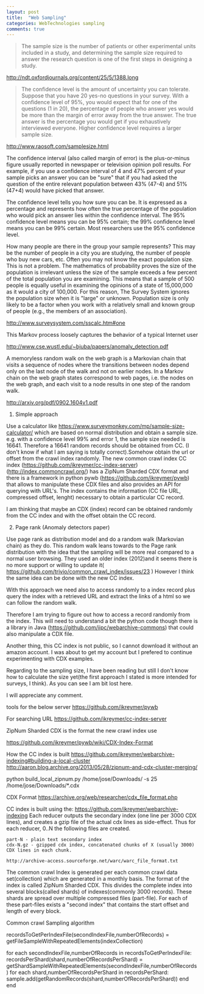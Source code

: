 ```yaml
---
layout: post
title:  "Web Sampling"
categories: WebTechnologies sampling
comments: true
---
```


> The sample size is the number of patients or other experimental units included in a study, and determining the sample size required to answer the research question is one of the first steps in designing a study. 


http://ndt.oxfordjournals.org/content/25/5/1388.long


> The confidence level is the amount of uncertainty you can tolerate. Suppose that you have 20 yes-no questions in your survey. With a confidence level of 95%, you would expect that for one of the questions (1 in 20), the percentage of people who answer yes would be more than the margin of error away from the true answer. The true answer is the percentage you would get if you exhaustively interviewed everyone.
> Higher confidence level requires a larger sample size.

http://www.raosoft.com/samplesize.html


The confidence interval (also called margin of error) is the plus-or-minus figure usually reported in newspaper or television opinion poll results. For example, if you use a confidence interval of 4 and 47% percent of your sample picks an answer you can be "sure" that if you had asked the question of the entire relevant population between 43% (47-4) and 51% (47+4) would have picked that answer.

The confidence level tells you how sure you can be. It is expressed as a percentage and represents how often the true percentage of the population who would pick an answer lies within the confidence interval. The 95% confidence level means you can be 95% certain; the 99% confidence level means you can be 99% certain. Most researchers use the 95% confidence level.

How many people are there in the group your sample represents? This may be the number of people in a city you are studying, the number of people who buy new cars, etc. Often you may not know the exact population size. This is not a problem. The mathematics of probability proves the size of the population is irrelevant unless the size of the sample exceeds a few percent of the total population you are examining. This means that a sample of 500 people is equally useful in examining the opinions of a state of 15,000,000 as it would a city of 100,000. For this reason, The Survey System ignores the population size when it is "large" or unknown. Population size is only likely to be a factor when you work with a relatively small and known group of people (e.g., the members of an association). 

http://www.surveysystem.com/sscalc.htm#one

This Markov process loosely captures the behavior of a typical
Internet user

http://www.cse.wustl.edu/~bjuba/papers/anomaly_detection.pdf


A memoryless random walk on the web graph is a
Markovian chain that visits a sequence of nodes where the
transitions between nodes depend only on the last node of the 
walk and not on earlier nodes. In a Markov chain on the web
graph states correspond to web pages, i.e. the nodes on the web graph, and each visit to a
node results in one step of the random walk. 

http://arxiv.org/pdf/0902.1604v1.pdf




1. Simple approach

Use a calculator like https://www.surveymonkey.com/mp/sample-size-calculator/ which are based on normal distribution and obtain a sample size. e.g. 
with a confidence level 99% and error 1, the sample size needed is 16641. Therefore a 16641 random records should be obtained from CC.
(I don't know if what I am saying is totally correct).Somehow obtain the url or offset from the crawl index randomly. 
The new common crawl index CC index (https://github.com/ikreymer/cc-index-server) (http://index.commoncrawl.org/) 
has a ZipNum Sharded CDX format and there 
is a framework in python pywb (https://github.com/ikreymer/pywb) that allows to manipulate these CDX files and also provides
an API for querying with URL's. The index contains the information (CC file URL, compressed offset, lenght) necessary to obtain
a particular CC record.

I am thinking that maybe an CDX (index) record can be obtained randomly from the CC index and with the offset obtain the CC record.

2. Page rank (Anomaly detectors paper)

Use page rank as distribution model and do a random walk (Markovian chain) as they do. This random walk leans towards to the 
Page rank distribution with the idea that the sampling will be more real compared to a normal user browsing. They used an older 
index (2012)and it seems there is no more support or willing to update it( https://github.com/trivio/common_crawl_index/issues/23 )
However I think the same idea can be done with the new CC index.

With this approach we need also to access randomly to a index record plus query the index with a retrieved URL 
and extract the links of a html so we can follow the random walk.

Therefore I am trying to figure out how to access a record randomly from the index. This will need to understand a bit the python code 
though there is a library in Java (https://github.com/iipc/webarchive-commons) that could also manipulate a CDX file.

Another thing, this CC index is not public, so I cannot download it without an amazon account. I was about to get my account but I prefered
to continue experimenting with CDX examples.

Regarding to the sampling size, I have been reading but still I don't know how to calculate the size yet(the first approach I stated is 
more intended for surveys, I think). As you can see I am bit lost here. 

I will appreciate any comment.

tools for the below server
https://github.com/ikreymer/pywb

For searching URL 
https://github.com/ikreymer/cc-index-server


ZipNum Sharded CDX is the format the new crawl index use

https://github.com/ikreymer/pywb/wiki/CDX-Index-Format


How the CC index is built
https://github.com/ikreymer/webarchive-indexing#building-a-local-cluster
http://aaron.blog.archive.org/2013/05/28/zipnum-and-cdx-cluster-merging/

python build_local_zipnum.py /home/jose/Downloads/ -s 25 /home/jose/Downloads/*.cdx

CDX Format
https://archive.org/web/researcher/cdx_file_format.php

CC index is built using the:
https://github.com/ikreymer/webarchive-indexing
Each reducer outputs the secondary index (one line per 3000 CDX lines), and creates a gzip file of the actual cdx lines as side-effect. Thus for each reducer, 0..N the following files are created.

    part-N - plain text secondary index
    cdx-N.gz - gzipped cdx index, concatenated chunks of X (usually 3000) CDX lines in each chunk.

	http://archive-access.sourceforge.net/warc/warc_file_format.txt

The common crawl Index is generated per each common crawl data set(collection) which are generated in a monthly basis. The format of the index is called ZipNum Sharded CDX.
This divides the complete index into several blocks(called shards) of indexes(commonly 3000 records). These shards are spread over multiple compressed files (part-file). 
For each of these part-files exists a "second index" that contains the start offset and length of every block. 

	
Common crawl Sampling algorithm


recordsToGetPerIndexFile(secondIndexFile,numberOfRecords) = getFileSampleWithRepeatedElements(indexCollection)

for each secondIndexFile,numberOfRecords in recordsToGetPerIndexFile:
	recordsPerShard(shard,numberOfRecordsPerShard) = getShardSampleWithRepeatedElements(secondIndexFile,numberOfRecords)
	for each shard,numberOfRecordsPerShard in recordsPerShard:
		sample.add(getRandomRecords(shard,numberOfRecordsPerShard))
	end
end




